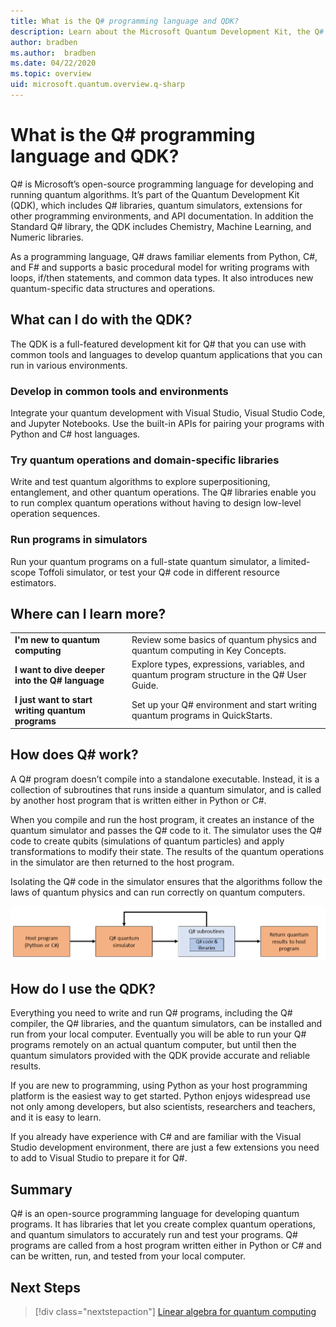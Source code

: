```yaml
---
title: What is the Q# programming language and QDK?
description: Learn about the Microsoft Quantum Development Kit, the Q# programming language, and how you can create quantum programs.
author: bradben
ms.author:  bradben
ms.date: 04/22/2020
ms.topic: overview
uid: microsoft.quantum.overview.q-sharp
---
```


# What is the Q# programming language and QDK?

Q# is Microsoft’s open-source programming language for developing and running quantum algorithms. It’s part of the Quantum Development Kit (QDK), which includes Q# libraries, quantum simulators, extensions for other programming environments, and API documentation. In addition the Standard Q# library, the QDK includes Chemistry, Machine Learning, and Numeric libraries.

As a programming language, Q# draws familiar elements from Python, C#, and F# and supports a basic procedural model for writing programs with loops, if/then statements, and common data types. It also introduces new quantum-specific data structures and operations.

## What can I do with the QDK?

The QDK is a full-featured development kit for Q# that you can use with common tools and languages to develop quantum applications that you can run in various environments.

### Develop in common tools and environments

Integrate your quantum development with Visual Studio, Visual Studio Code, and Jupyter Notebooks. Use the built-in APIs for pairing your programs with Python and C# host languages.

### Try quantum operations and domain-specific libraries

Write and test quantum algorithms to explore superpositioning, entanglement, and other quantum operations. The Q# libraries enable you to run complex quantum operations without having to design low-level operation sequences.

### Run programs in simulators

Run your quantum programs on a full-state quantum simulator, a limited-scope Toffoli simulator, or test your Q# code in different resource estimators. 

## Where can I learn more?

|||
| ---- | ---- |
| **I'm new to quantum computing** | Review some basics of quantum physics and quantum computing in Key Concepts.|
| **I want to dive deeper into the Q# language** | Explore types, expressions, variables, and quantum program structure in the Q# User Guide.|
| **I just want to start writing quantum programs** | Set up your Q# environment and start writing quantum programs in QuickStarts.|

## How does Q# work?

A Q# program doesn’t compile into a standalone executable. Instead, it is a collection of subroutines that runs inside a quantum simulator, and is called by another host program that is written either in Python or C#.

When you compile and run the host program, it creates an instance of the quantum simulator and passes the Q# code to it. The simulator uses the Q# code to create qubits (simulations of quantum particles) and apply transformations to modify their state. The results of the quantum operations in the simulator are then returned to the host program.  

Isolating the Q# code in the simulator ensures that the algorithms follow the laws of quantum physics and can run correctly on quantum computers.

<!-- ![qsharp-code-flow](~/media/qsharp-code-flow.png) -->
![qsharp-code-flow](qsharp-code-flow.png)

## How do I use the QDK?

Everything you need to write and run Q# programs, including the Q# compiler, the Q# libraries, and the quantum simulators, can be installed and run from your local computer. Eventually you will be able to run your Q# programs remotely on an actual quantum computer, but until then the quantum simulators provided with the QDK provide accurate and reliable results.

If you are new to programming, using Python as your host programming platform is the easiest way to get started. Python enjoys widespread use not only among developers, but also scientists, researchers and teachers, and it is easy to learn.

If you already have experience with C# and are familiar with the Visual Studio development environment, there are just a few extensions you need to add to Visual Studio to prepare it for Q#.  

## Summary

Q# is an open-source programming language for developing quantum programs. It has libraries that let you create complex quantum operations, and quantum simulators to accurately run and test your programs. Q# programs are called from a host program written either in Python or C# and can be written, run, and tested from your local computer.

## Next Steps

> [!div class="nextstepaction"]
> [Linear algebra for quantum computing](index.md)